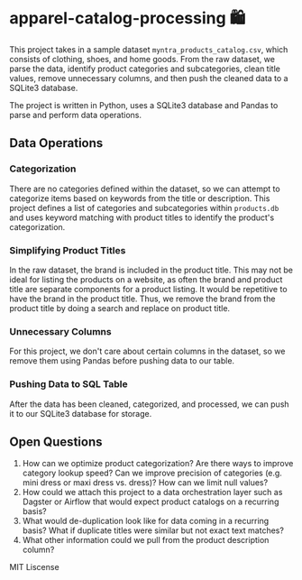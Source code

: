 # apparel-catalog-processing :shopping:

This project takes in a sample dataset `myntra_products_catalog.csv`, which consists of clothing, shoes, and home goods. From the raw dataset, we parse the data, identify product categories and subcategories, clean title values, remove unnecessary columns, and then push the cleaned data to a SQLite3 database.

The project is written in Python, uses a SQLite3 database and Pandas to parse and perform data operations.

## Data Operations 

### Categorization
There are no categories defined within the dataset, so we can attempt to categorize items based on keywords from the title or description. This project defines a list of categories and subcategories within `products.db` and uses keyword matching with product titles to identify the product's categorization.

### Simplifying Product Titles
In the raw dataset, the brand is included in the product title. This may not be ideal for listing the products on a website, as often the brand and product title are separate components for a product listing. It would be repetitive to have the brand in the product title. Thus, we remove the brand from the product title by doing a search and replace on product title.

### Unnecessary Columns
For this project, we don't care about certain columns in the dataset, so we remove them using Pandas before pushing data to our table.

### Pushing Data to SQL Table
After the data has been cleaned, categorized, and processed, we can push it to our SQLite3 database for storage.

## Open Questions

1. How can we optimize product categorization? Are there ways to improve category lookup speed? Can we improve precision of categories (e.g. mini dress or maxi dress vs. dress)? How can we limit null values? 
2. How could we attach this project to a data orchestration layer such as Dagster or Airflow that would expect product catalogs on a recurring basis? 
3. What would de-duplication look like for data coming in a recurring basis? What if duplicate titles were similar but not exact text matches?
4. What other information could we pull from the product description column?

MIT Liscense
